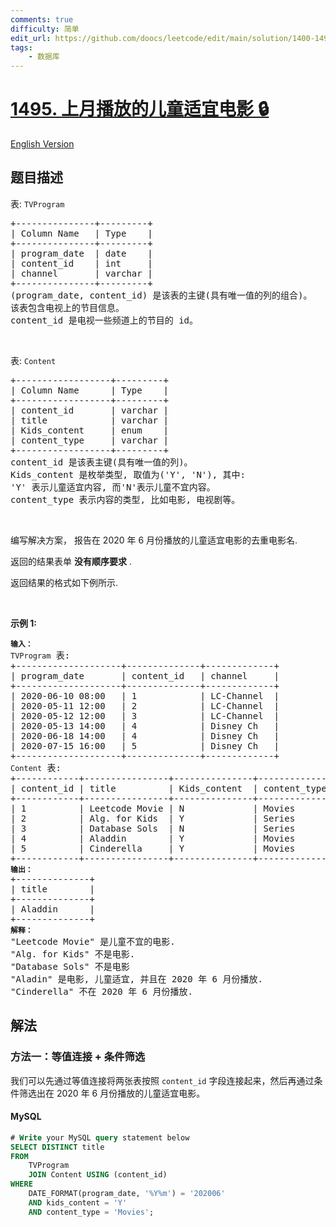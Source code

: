 ```yaml
---
comments: true
difficulty: 简单
edit_url: https://github.com/doocs/leetcode/edit/main/solution/1400-1499/1495.Friendly%20Movies%20Streamed%20Last%20Month/README.md
tags:
    - 数据库
---
```


<!-- problem:start -->

# [1495. 上月播放的儿童适宜电影 🔒](https://leetcode.cn/problems/friendly-movies-streamed-last-month)

[English Version](/solution/1400-1499/1495.Friendly%20Movies%20Streamed%20Last%20Month/README_EN.md)

## 题目描述

<!-- description:start -->

<p>表: <code>TVProgram</code></p>

<pre>
+---------------+---------+
| Column Name   | Type    |
+---------------+---------+
| program_date  | date    |
| content_id    | int     |
| channel       | varchar |
+---------------+---------+
(program_date, content_id) 是该表的主键(具有唯一值的列的组合)。
该表包含电视上的节目信息。
content_id 是电视一些频道上的节目的 id。</pre>

<p>&nbsp;</p>

<p>表: <code>Content</code></p>

<pre>
+------------------+---------+
| Column Name      | Type    |
+------------------+---------+
| content_id       | varchar |
| title            | varchar |
| Kids_content     | enum    |
| content_type     | varchar |
+------------------+---------+
content_id 是该表主键(具有唯一值的列)。
Kids_content 是枚举类型, 取值为('Y', 'N'), 其中: 
'Y' 表示儿童适宜内容, 而'N'表示儿童不宜内容。
content_type&nbsp;表示内容的类型, 比如电影, 电视剧等。
</pre>

<p>&nbsp;</p>

<p>编写解决方案，&nbsp;报告在 2020 年 6 月份播放的儿童适宜电影的去重电影名.</p>

<p>返回的结果表单 <strong>没有顺序要求</strong> .</p>

<p>返回结果的格式如下例所示.</p>

<p>&nbsp;</p>

<p><strong>示例 1:</strong></p>

<pre>
<code><strong>输入：</strong>
TVProgram</code> 表:
+--------------------+--------------+-------------+
| program_date       | content_id   | channel     |
+--------------------+--------------+-------------+
| 2020-06-10 08:00   | 1            | LC-Channel  |
| 2020-05-11 12:00   | 2            | LC-Channel  |
| 2020-05-12 12:00   | 3            | LC-Channel  |
| 2020-05-13 14:00   | 4            | Disney Ch   |
| 2020-06-18 14:00   | 4            | Disney Ch   |
| 2020-07-15 16:00   | 5            | Disney Ch   |
+--------------------+--------------+-------------+
<code>Content</code> 表:
+------------+----------------+---------------+---------------+
| content_id | title          | Kids_content  | content_type  |
+------------+----------------+---------------+---------------+
| 1          | Leetcode Movie | N             | Movies        |
| 2          | Alg. for Kids  | Y             | Series        |
| 3          | Database Sols  | N             | Series        |
| 4          | Aladdin        | Y             | Movies        |
| 5          | Cinderella     | Y             | Movies        |
+------------+----------------+---------------+---------------+
<code><strong>输出：</strong></code>
+--------------+
| title        |
+--------------+
| Aladdin      |
+--------------+
<code><strong>解释：</strong></code>
"Leetcode Movie" 是儿童不宜的电影.
"Alg. for Kids" 不是电影.
"Database Sols" 不是电影
"Aladin" 是电影, 儿童适宜, 并且在 2020 年 6 月份播放.
"Cinderella" 不在 2020 年 6 月份播放.</pre>

<!-- description:end -->

## 解法

<!-- solution:start -->

### 方法一：等值连接 + 条件筛选

我们可以先通过等值连接将两张表按照 `content_id` 字段连接起来，然后再通过条件筛选出在 $2020$ 年 $6$ 月份播放的儿童适宜电影。

<!-- tabs:start -->

#### MySQL

```sql
# Write your MySQL query statement below
SELECT DISTINCT title
FROM
    TVProgram
    JOIN Content USING (content_id)
WHERE
    DATE_FORMAT(program_date, '%Y%m') = '202006'
    AND kids_content = 'Y'
    AND content_type = 'Movies';
```

<!-- tabs:end -->

<!-- solution:end -->

<!-- problem:end -->
